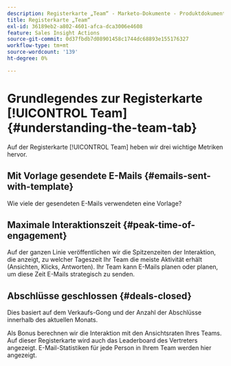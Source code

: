 ```yaml
---
description: Registerkarte „Team“ - Marketo-Dokumente - Produktdokumentation
title: Registerkarte „Team“
exl-id: 36189eb2-a802-4601-afca-dca3006e4608
feature: Sales Insight Actions
source-git-commit: 0d37fbdb7d08901458c1744dc68893e155176327
workflow-type: tm+mt
source-wordcount: '139'
ht-degree: 0%

---
```


# Grundlegendes zur Registerkarte [!UICONTROL Team] {#understanding-the-team-tab}

Auf der Registerkarte [!UICONTROL Team] heben wir drei wichtige Metriken hervor.

## Mit Vorlage gesendete E-Mails {#emails-sent-with-template}

Wie viele der gesendeten E-Mails verwendeten eine Vorlage?

## Maximale Interaktionszeit {#peak-time-of-engagement}

Auf der ganzen Linie veröffentlichen wir die Spitzenzeiten der Interaktion, die anzeigt, zu welcher Tageszeit Ihr Team die meiste Aktivität erhält (Ansichten, Klicks, Antworten). Ihr Team kann E-Mails planen oder planen, um diese Zeit E-Mails strategisch zu senden.

## Abschlüsse geschlossen {#deals-closed}

Dies basiert auf dem Verkaufs-Gong und der Anzahl der Abschlüsse innerhalb des aktuellen Monats.

Als Bonus berechnen wir die Interaktion mit den Ansichtsraten Ihres Teams. Auf dieser Registerkarte wird auch das Leaderboard des Vertreters angezeigt. E-Mail-Statistiken für jede Person in Ihrem Team werden hier angezeigt.
